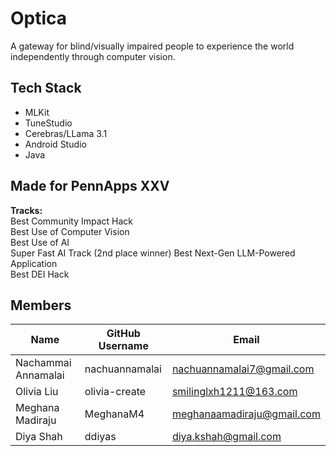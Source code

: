 # Optica
A gateway for blind/visually impaired people to experience the world independently through computer vision.

## Tech Stack
- MLKit
- TuneStudio
- Cerebras/LLama 3.1
- Android Studio
- Java  

## Made for PennApps XXV
**Tracks:**       
Best Community Impact Hack    
Best Use of Computer Vision   
Best Use of AI    
Super Fast AI Track (2nd place winner)
Best Next-Gen LLM-Powered Application    
Best DEI Hack   


## Members
| Name                 | GitHub Username | Email                      |
| -------------------- | --------------- | -------------------------- |
| Nachammai Annamalai  | nachuannamalai  | nachuannamalai7@gmail.com  |
| Olivia Liu           | olivia-create   | smilinglxh1211@163.com     | 
| Meghana Madiraju     | MeghanaM4       | meghanaamadiraju@gmail.com |
| Diya Shah            | ddiyas          | diya.kshah@gmail.com       |
